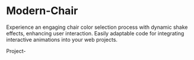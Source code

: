 # Modern-Chair
Experience an engaging chair color selection process with dynamic shake effects, enhancing user interaction. Easily adaptable code for integrating interactive animations into your web projects.

Project-
